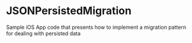# JSONPersistedMigration
Sample iOS App code that presents how to implement a migration pattern for dealing with persisted data
